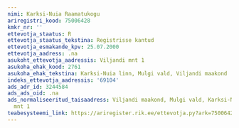 ```yaml
---
nimi: Karksi-Nuia Raamatukogu
ariregistri_kood: 75006428
kmkr_nr: ''
ettevotja_staatus: R
ettevotja_staatus_tekstina: Registrisse kantud
ettevotja_esmakande_kpv: 25.07.2000
ettevotja_aadress: .na
asukoht_ettevotja_aadressis: Viljandi mnt 1
asukoha_ehak_kood: 2761
asukoha_ehak_tekstina: Karksi-Nuia linn, Mulgi vald, Viljandi maakond
indeks_ettevotja_aadressis: '69104'
ads_adr_id: 3244584
ads_ads_oid: .na
ads_normaliseeritud_taisaadress: Viljandi maakond, Mulgi vald, Karksi-Nuia linn, Viljandi
  mnt 1
teabesysteemi_link: https://ariregister.rik.ee/ettevotja.py?ark=75006428&ref=rekvisiidid
---
```

